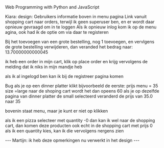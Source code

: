 Web Programming with Python and JavaScript

Kiara: design: Gebruikers informatie boven in menu pagina Link vanuit shopping cart naar orders,
terwijl ik geen superuser ben, en er wordt daar opnieuw gevraagd om in te loggen Als ik opnieuw inlog kom ik op de menu agina,
ook had ik de optie om via daar te registeren

Bij het toevoegen van een grote bestelling, 
nog 1 toevoegen, en vervlgens de grote bestelling verwijderen, 
dan veranded het bedrag naar: 13.70000000000045

ik heb een order in mijn cart, 
klik op place order en krijg vervolgens de melding dat ik niks in mijn mandje heb

als ik al ingelogd ben kan ik bij de registreer pagina komen

Bug als je op een dinner platter klikt bijvoorbeeld de eerste: prijs menu = 35 size =large 
naar de shoping cart wordt het dan opeens 60 als je op dezelfde pagina van dinner platter de small 
selecteerd veranderd de prijs van 35.0 naar 35

bovenin staat menu, maar je kunt er niet op klikken

als ik een pizza selecteer met quantity -0 dan kan ik wel naar de shopping cart, 
dan komen deze producten ook echt in de shopping cart met prijs 0 als ik een quantity kies, 
kan ik die vervolgens nergens zien



--- Martijn: ik heb deze opmerkingen nu verwerkt in het design ---
